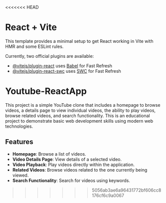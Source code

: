 <<<<<<< HEAD
# React + Vite

This template provides a minimal setup to get React working in Vite with HMR and some ESLint rules.

Currently, two official plugins are available:

- [@vitejs/plugin-react](https://github.com/vitejs/vite-plugin-react/blob/main/packages/plugin-react/README.md) uses [Babel](https://babeljs.io/) for Fast Refresh
- [@vitejs/plugin-react-swc](https://github.com/vitejs/vite-plugin-react-swc) uses [SWC](https://swc.rs/) for Fast Refresh

# Youtube-ReactApp
This project is a simple YouTube clone that includes a homepage to browse videos, a details page to view individual videos, the ability to play videos, browse related videos, and search functionality. This is an educational project to demonstrate basic web development skills using modern web technologies.

## Features

- **Homepage**: Browse a list of videos.
- **Video Details Page**: View details of a selected video.
- **Video Playback**: Play videos directly within the application.
- **Related Videos**: Browse videos related to the one currently being viewed.
- **Search Functionality**: Search for videos using keywords.
>>>>>>> 5056ab3ae6a96431772bf606cc8176cf6c9a0067
